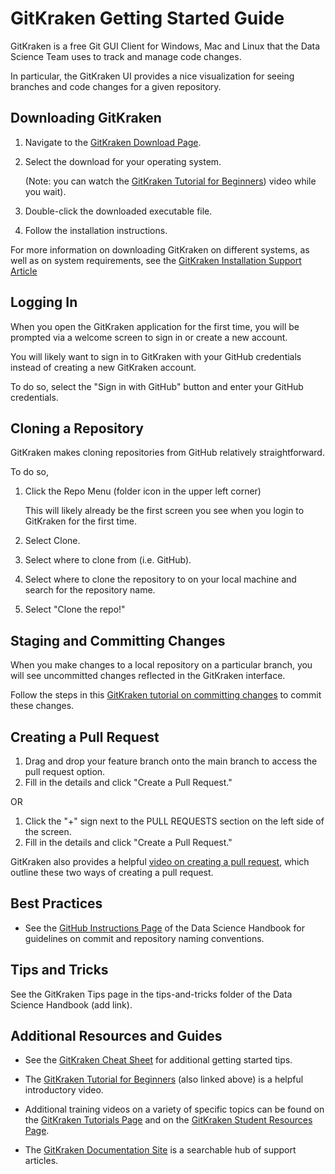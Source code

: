
# GitKraken Getting Started Guide

GitKraken is a free Git GUI Client for Windows, Mac and Linux 
that the Data Science Team uses to track and manage code changes.

In particular, the GitKraken UI provides a nice visualization for seeing branches and
code changes for a given repository. 

## Downloading GitKraken

1. Navigate to the [GitKraken Download Page](https://www.gitkraken.com/download).

2. Select the download for your operating system. 
   
    (Note: you can watch the [GitKraken Tutorial for Beginners](https://www.youtube.com/watch?v=ub9GfRziCtU)) video while you wait).

3. Double-click the downloaded executable file.

4. Follow the installation instructions.

For more information on downloading GitKraken on different systems, 
as well as on system requirements, see the 
[GitKraken Installation Support Article](
https://support.gitkraken.com/how-to-install/)

## Logging In

When you open the GitKraken application for the first time, you 
will be prompted via a welcome screen to sign in or create a new account.

You will likely want to sign in to GitKraken with your GitHub credentials instead
of creating a new GitKraken account. 

To do so, select the "Sign in with GitHub" button and enter your GitHub credentials.


## Cloning a Repository

GitKraken makes cloning repositories from GitHub relatively straightforward. 

To do so, 

1. Click the Repo Menu (folder icon in the upper left corner)

   This will likely already be the first screen you see when you login to GitKraken for the first time. 
    
2. Select Clone.
3. Select where to clone from (i.e. GitHub).
4. Select where to clone the repository to on your local machine and search for the
repository name.
5. Select "Clone the repo!"


## Staging and Committing Changes

When you make changes to a local repository on a particular branch, you will see uncommitted
changes reflected in the GitKraken interface.

Follow the steps in this [GitKraken tutorial on committing changes](https://support.gitkraken.com/working-with-commits/commits/) to commit these changes.

## Creating a Pull Request
1. Drag and drop your feature branch onto the main branch to access the pull request option.
2. Fill in the details and click "Create a Pull Request."

OR

1. Click the "+" sign next to the PULL REQUESTS section on the left side of the screen. 
2. Fill in the details and click "Create a Pull Request."


GitKraken also provides a helpful 
[video on creating a pull request](https://support.gitkraken.com/working-with-repositories/pull-requests/),
which outline these two ways of creating a pull request.

## Best Practices

* See the [GitHub Instructions Page](https://github.com/tidepool-org/data-science-handbook/blob/master/instructions/github.md)
of the Data Science Handbook for guidelines on commit and repository naming conventions.


## Tips and Tricks

See the GitKraken Tips page in the tips-and-tricks folder of the Data Science Handbook (add link).


## Additional Resources and Guides

* See the [GitKraken Cheat Sheet](https://www.gitkraken.com/downloads/gitkraken-for-github-cheat-sheet-v3.pdf)
for additional getting started tips. 

* The [GitKraken Tutorial for Beginners](https://www.youtube.com/watch?v=ub9GfRziCtU) (also linked above) is a helpful introductory video.

* Additional training videos on a variety of specific topics can be found on the 
[GitKraken Tutorials Page](https://support.gitkraken.com/start-here/guide/#gitkraken-tutorials)
and on the [GitKraken Student Resources Page](https://www.gitkraken.com/student-resources).

* The [GitKraken Documentation Site](https://support.gitkraken.com/) is a searchable hub of support
articles.


    